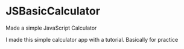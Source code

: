 # JSBasicCalculator
Made a simple JavaScript Calculator

I made this simple calculator app with a tutorial. Basically for practice 
